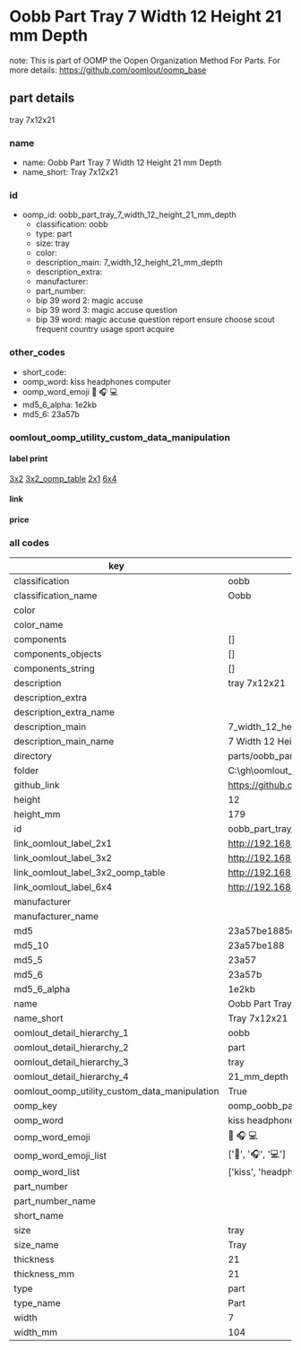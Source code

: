 # Oobb Part Tray 7 Width 12 Height 21 mm Depth  

note: This is part of OOMP the Oopen Organization Method For Parts. For more details: https://github.com/oomlout/oomp_base

##  part details
  



tray 7x12x21



### name
* name: Oobb Part Tray 7 Width 12 Height 21 mm Depth
* name_short: Tray 7x12x21 
### id
* oomp_id: oobb_part_tray_7_width_12_height_21_mm_depth
  * classification: oobb
  * type: part
  * size: tray
  * color: 
  * description_main: 7_width_12_height_21_mm_depth
  * description_extra: 
  * manufacturer: 
  * part_number: 
  * bip 39 word 2: magic accuse
  * bip 39 word 3: magic accuse question
  * bip 39 word: magic accuse question report ensure choose scout frequent country usage sport acquire

### other_codes
* short_code: 
* oomp_word: kiss headphones computer
* oomp_word_emoji :kiss: :headphones: :computer:
* md5_6_alpha: 1e2kb
* md5_6: 23a57b






### oomlout_oomp_utility_custom_data_manipulation
#### label print
[3x2](http://192.168.1.245:1112/?label=oomp%201e2kb)
[3x2_oomp_table](http://192.168.1.108:1112/?label=oomp%201e2kb)
[2x1](http://192.168.1.242:1112/?label=oomp%201e2kb)
[6x4](http://192.168.1.55:1112/?label=oomp%201e2kb)    

#### link

                              

#### price







### all codes 
| key | value |  
| --- | --- |  
| classification | oobb |  
| classification_name | Oobb |  
| color |  |  
| color_name |  |  
| components | [] |  
| components_objects | [] |  
| components_string | [] |  
| description | tray 7x12x21 |  
| description_extra |  |  
| description_extra_name |  |  
| description_main | 7_width_12_height_21_mm_depth |  
| description_main_name | 7 Width 12 Height 21 mm Depth |  
| directory | parts/oobb_part_tray_7_width_12_height_21_mm_depth |  
| folder | C:\gh\oomlout_oobb_version_4_generated_parts\parts\oobb_part_tray_7_width_12_height_21_mm_depth |  
| github_link | https://github.com/oomlout/oomlout_oomp_part_src/tree/main/parts/oobb_part_tray_7_width_12_height_21_mm_depth |  
| height | 12 |  
| height_mm | 179 |  
| id | oobb_part_tray_7_width_12_height_21_mm_depth |  
| link_oomlout_label_2x1 | http://192.168.1.242:1112/?label=oomp%201e2kb |  
| link_oomlout_label_3x2 | http://192.168.1.245:1112/?label=oomp%201e2kb |  
| link_oomlout_label_3x2_oomp_table | http://192.168.1.108:1112/?label=oomp%201e2kb |  
| link_oomlout_label_6x4 | http://192.168.1.55:1112/?label=oomp%201e2kb |  
| manufacturer |  |  
| manufacturer_name |  |  
| md5 | 23a57be1885cb828a125ab6f5f006c2e |  
| md5_10 | 23a57be188 |  
| md5_5 | 23a57 |  
| md5_6 | 23a57b |  
| md5_6_alpha | 1e2kb |  
| name | Oobb Part Tray 7 Width 12 Height 21 mm Depth |  
| name_short | Tray 7x12x21  |  
| oomlout_detail_hierarchy_1 | oobb |  
| oomlout_detail_hierarchy_2 | part |  
| oomlout_detail_hierarchy_3 | tray |  
| oomlout_detail_hierarchy_4 | 21_mm_depth |  
| oomlout_oomp_utility_custom_data_manipulation | True |  
| oomp_key | oomp_oobb_part_tray_7_width_12_height_21_mm_depth |  
| oomp_word | kiss headphones computer |  
| oomp_word_emoji | :kiss: :headphones: :computer: |  
| oomp_word_emoji_list | [':kiss:', ':headphones:', ':computer:'] |  
| oomp_word_list | ['kiss', 'headphones', 'computer'] |  
| part_number |  |  
| part_number_name |  |  
| short_name |  |  
| size | tray |  
| size_name | Tray |  
| thickness | 21 |  
| thickness_mm | 21 |  
| type | part |  
| type_name | Part |  
| width | 7 |  
| width_mm | 104 |  
